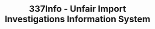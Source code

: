 ---
bigquery: https://console.cloud.google.com/bigquery?p=patents-public-data&d=usitc_investigations&page=dataset&project=sheets-management-319211
citation: US International Trade Commission 337Info Unfair Import Investigations Information
  System
contributors: US International Trade Comission
cost: None
description: US International Trade Commission 337Info Unfair Import Investigations
  Information System contains data on investigations done under Section 337. Section
  337 declares the infringement of certain statutory intellectual property rights
  and other forms of unfair competition in import trade to be unlawful practices.
  Most Section 337 investigations involve allegations of patent or registered trademark
  infringement.
documentation: FAQ and tutorial available on the site
last_edit: Mon, 04 Apr 2022 19:10:40 GMT
location: https://pubapps2.usitc.gov/337external/
maintained_by: US International Trade Comission
schema_fields: '[''gcAttorney'', ''currentActiveALJ'', ''patentNumbers'', ''actualEndDateEvidHear'',
  ''dateOfPublicationFrNotice'', ''investigationType'', ''teoIdIssueDate'', ''id'',
  ''investigationTermDate'', ''finalDetNoViolation'', ''copyrightNumbers'', ''teoProceedingInvolved'',
  ''markmanHearing'', ''startDateMarkmanHearing'', ''htsNumbers'', ''teoIdDueDate'',
  ''currentStatus'', ''dateCreated'', ''publication_number'', ''trademarkNumbers'',
  ''finalIdOnViolationDue'', ''endDateMarkmanHearing'', ''dateComplaintFiled'', ''respondent'',
  ''internalRemand'', ''lastUpdated'', ''aljAssigned'', ''targetDate'', ''issueDateOtherNonFinal'',
  ''finalDetViolation'', ''ouiiParticipation'', ''title'', ''complainant'', ''invUnfairAct'',
  ''investigationNo'', ''teoReliefGranted'', ''finalIdOnViolationIssue'', ''patentNumber'',
  ''ouiiAttorney'', ''cafcAppeals'', ''actualStartDateEvidHear'', ''reportingRequirements'',
  ''scheduledStartDateEvidHear'', ''scheduledEndDateEvidHear'', ''docketNo'']'
shortname: unfair_import_investigations
tags:
- import
- legal
- trade
timeframe: 2008-2021 (prior to 2008 downloadable as a JSON file)
title: 337Info - Unfair Import Investigations Information System
uuid: 2721f5ec-e599-4890-9265-9706719fc71e
---